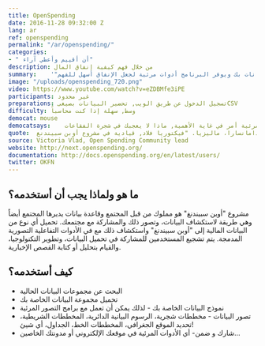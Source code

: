 ```yaml
---
title: OpenSpending
date: 2016-11-28 09:32:00 Z
lang: ar
ref: openspending
permalink: "/ar/openspending/"
categories:
- "	أن أقييم وأعطي آراء"
description: من خلال فهم كيفية إنفاق المال
summary:	'"أوبن سبيندنغ"  يسمح لك أن تفهم كيف تقوم المنظمات المختلفة بإنفاق المال. يمكنك البحث عن البيانات الموجودة، وتحميل الخاصة البيانات بك ويوفر البرنامج أدوات مرئية لجعل الإنفاق أسهل للفهم.'
image: "/uploads/openspending_720.png"
video: https://www.youtube.com/watch?v=eZDBMfe3iPE
participants: غير محدود
preparations: تسجيل الدخول عن طريق الويب, تحضير البيانات بصيغىCSV
difficulty: وسط, سهلة إذا كنت محاسباً
democat: mouse
democatsays:	البيانات المالية ليست دائماً ممتعة لهذا وجود الأدوات المرئية أمر في غاية الأهمية, ماذا لا يعجبك في شجرة الفقاعات!
quote:	تمت مشاركة البيانات التي تم تحميلها وتصورها على أوبنسبندينغ مع قادة المجتمع للمراجعة. وقد أتاح ذلك للمجتمع فرصة المقارنة والتباين في كيفية مطابقة مخصصات الميزانية المقررة مع كيفية إنفاق الأموال بالفعل. وحدد قادة المجتمع المحلي احتمال إساءة استخدام الأموال في بعض خطوط الميزانيات، وهم يواصلون إجراء التحقيقات وجمع الأدلة لفضح الإدارة السيئة للمالية العامة في كوتا دامانسارا، ماليزيا. "فيكتوريا فلاد, قيادية في مشروع أوبن سبيندنغ".
source: Victoria Vlad, Open Spending Community lead
website: http://next.openspending.org/
documentation: http://docs.openspending.org/en/latest/users/
twitter: OKFN
---
```


##	ما هو ولماذا يجب أن أستخدمه؟
مشروع "أوبن سبيندنغ"  هو مملوك من قبل المجتمع وقاعدة بيانات يديرها المجتمع أيضاً وهي طريقة لاستكشاف البيانات، وتصور ذلك والمشاركة مع مجتمعك. تحميل أي نوع من البيانات المالية إلى "أوبن سبيندنغ"   واستكشاف ذلك مع في الأدوات التفاعلية التصورية المدمجة. يتم تشجيع المستخدمين للمشاركة في تحميل البيانات، وتطوير التكنولوجيا، والقيام بتحليل أو كتابة القصص الإخبارية.

##	كيف أستخدمه؟
*	البحث عن مجموعات البيانات الحالية
*	تحميل مجموعة البيانات الخاصة بك
*	نموذج البيانات الخاصة بك - لذلك يمكن أن تعمل مع برامج التصور المرئية
*	تصور البيانات - مخططات شجرية، الرسوم البيانية الدائرية، المخططات الشريطية، تحديد الموقع الجغرافي، المخططات الخط، الجداول، أي شيئ!
*	شارك و ضمن- أي الأدوات المرئية في موقعك الإلكتروني أو مدونتك الخاصين...
